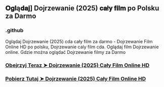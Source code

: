 ## 𝐎𝐠𝐥ą𝐝𝐚𝐣] Dojrzewanie (2025) 𝐜𝐚ł𝐲 𝐟𝐢𝐥𝐦 po Polsku za Darmo

### .github

Oglądaj Dojrzewanie (2025) cda cały film za darmo - Dojrzewanie Film Online HD po polsku, Dojrzewanie caly film cda. Oglądaj film Dojrzewanie online. Gdzie można oglądać Dojrzewanie filmy za Darmo

### [Obejrzyj Teraz ➤ Dojrzewanie (2025) Cały Film Online HD](https://watching4khdmovies.blogspot.com/2025/04/adolescence.html)

### [Pobierz Tutaj ➤ Dojrzewanie (2025) Cały Film Online HD](https://watching4khdmovies.blogspot.com/2025/04/adolescence.html)
